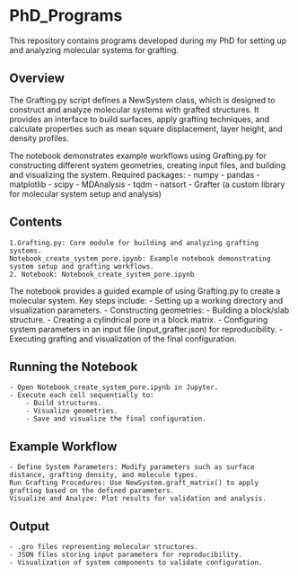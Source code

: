 # PhD_Programs
This repository contains programs developed during my PhD for setting up and analyzing molecular systems for grafting.

## Overview

The Grafting.py script defines a NewSystem class, which is designed to construct and analyze molecular systems with grafted structures. It provides an interface to build surfaces, apply grafting techniques, and calculate properties such as mean square displacement, layer height, and density profiles.

The notebook demonstrates example workflows using Grafting.py for constructing different system geometries, creating input files, and building and visualizing the system.
Required packages:
    - numpy
    - pandas
    - matplotlib
    - scipy
    - MDAnalysis
    - tqdm
    - natsort
    - Grafter (a custom library for molecular system setup and analysis)

## Contents

    1.Grafting.py: Core module for building and analyzing grafting systems.
    Notebook_create_system_pore.ipynb: Example notebook demonstrating system setup and grafting workflows.
    2. Notebook: Notebook_create_system_pore.ipynb

The notebook provides a guided example of using Grafting.py to create a molecular system. Key steps include:
    - Setting up a working directory and visualization parameters.
    - Constructing geometries:
        - Building a block/slab structure.
        - Creating a cylindrical pore in a block matrix.
    - Configuring system parameters in an input file (input_grafter.json) for reproducibility.
    - Executing grafting and visualization of the final configuration.

## Running the Notebook

    - Open Notebook_create_system_pore.ipynb in Jupyter.
    - Execute each cell sequentially to:
        - Build structures.
        - Visualize geometries.
        - Save and visualize the final configuration.

## Example Workflow

    - Define System Parameters: Modify parameters such as surface distance, grafting density, and molecule types.
    Run Grafting Procedures: Use NewSystem.graft_matrix() to apply grafting based on the defined parameters.
    Visualize and Analyze: Plot results for validation and analysis.

## Output

    - .gro files representing molecular structures.
    - JSON files storing input parameters for reproducibility.
    - Visualization of system components to validate configuration.
